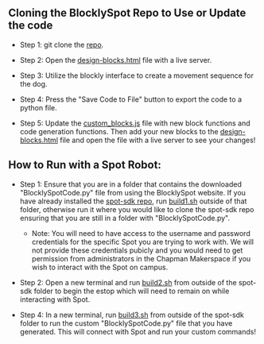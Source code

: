 ## Cloning the BlocklySpot Repo to Use or Update the code

- Step 1: git clone the [repo](https://github.com/boston-dynamics/spot-sdk).

- Step 2: Open the [design-blocks.html](design-blocks.html) file with a live server.

- Step 3: Utilize the blockly interface to create a movement sequence for the dog.

- Step 4: Press the "Save Code to File" button to export the code to a python file.

- Step 5: Update the [custom_blocks.js](custom_blocks.js) file with new block functions and code generation functions. Then add your new blocks to the [design-blocks.html](design-blocks.html) file and open the file with a live server to see your changes!

## How to Run with a Spot Robot:

- Step 1:
  Ensure that you are in a folder that contains the downloaded "BlocklySpotCode.py" file from using the BlocklySpot website. If you have already installed the [spot-sdk repo](https://github.com/boston-dynamics/spot-sdk), run [build1.sh](build1.sh) outside of that folder, otherwise run it where you would like to clone the spot-sdk repo ensuring that you are still in a folder with "BlocklySpotCode.py".

  - Note:
    You will need to have access to the username and password credentials for the specific Spot you are trying to work with. We will not provide these credentials pubicly and you would need to get permission from administrators in the Chapman Makerspace if you wish to interact with the Spot on campus.

- Step 2:
  Open a new terminal and run [build2.sh](build2.sh) from outside of the spot-sdk folder to begin the estop which will need to remain on while interacting with Spot.

- Step 4:
  In a new terminal, run [build3.sh](build3.sh) from outside of the spot-sdk folder to run the custom "BlocklySpotCode.py" file that you have generated. This will connect with Spot and run your custom commands!

